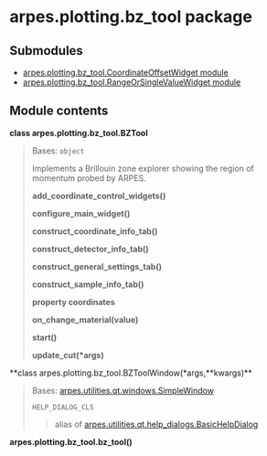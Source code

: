 arpes.plotting.bz\_tool package
===============================

Submodules
----------

-   [arpes.plotting.bz\_tool.CoordinateOffsetWidget
    module](arpes.plotting.bz_tool.CoordinateOffsetWidget)
-   [arpes.plotting.bz\_tool.RangeOrSingleValueWidget
    module](arpes.plotting.bz_tool.RangeOrSingleValueWidget)

Module contents
---------------

**class arpes.plotting.bz\_tool.BZTool**

> Bases: `object`
>
> Implements a Brillouin zone explorer showing the region of momentum
> probed by ARPES.
>
> **add\_coordinate\_control\_widgets()**
>
> **configure\_main\_widget()**
>
> **construct\_coordinate\_info\_tab()**
>
> **construct\_detector\_info\_tab()**
>
> **construct\_general\_settings\_tab()**
>
> **construct\_sample\_info\_tab()**
>
> **property coordinates**
>
> **on\_change\_material(value)**
>
> **start()**
>
> **update\_cut(\*args)**

**class arpes.plotting.bz\_tool.BZToolWindow(\*args,**kwargs)\*\*

> Bases:
> [arpes.utilities.qt.windows.SimpleWindow](arpes.utilities.qt.windows#arpes.utilities.qt.windows.SimpleWindow)
>
> `HELP_DIALOG_CLS`
>
> > alias of
> > [arpes.utilities.qt.help\_dialogs.BasicHelpDialog](arpes.utilities.qt.help_dialogs#arpes.utilities.qt.help_dialogs.BasicHelpDialog)

**arpes.plotting.bz\_tool.bz\_tool()**
